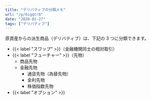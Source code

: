 ```yaml
---
title: "デリバティブの分類メモ"
url: "/p/6igqtr8"
date: "2020-01-27"
tags: ["デリバティブ"]
---
```


原資産からの派生商品（デリバティブ）は、下記の 3 つに分類できます。

- {{< label "スワップ" >}}（金融機関同士の相対取引）
- {{< label "フューチャー" >}}（先物）
    - 商品先物
    - 金融先物
        - 通貨先物（為替先物）
        - 金利先物
        - 株価指数先物
- {{< label "オプション" >}}

